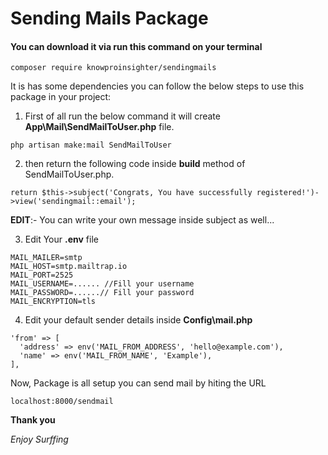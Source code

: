 # Sending Mails Package

#### You can download it via run this command on your terminal
``` Laravel
composer require knowproinsighter/sendingmails
```

It is has some dependencies you can follow the below steps to use this package in your project:

1. First of all run the below command it will create **App\Mail\SendMailToUser.php** file.
```Laravel
php artisan make:mail SendMailToUser
```

2. then return the following code inside **build** method of SendMailToUser.php.
```Laravel
return $this->subject('Congrats, You have successfully registered!')->view('sendingmail::email');
```
**EDIT**:- You can write your own message inside subject as well...

3. Edit Your **.env** file 
```Laravel
MAIL_MAILER=smtp
MAIL_HOST=smtp.mailtrap.io
MAIL_PORT=2525
MAIL_USERNAME=...... //Fill your username
MAIL_PASSWORD=......// Fill your password
MAIL_ENCRYPTION=tls
```
4. Edit your default sender details inside **Config\mail.php**
```Laravel
'from' => [
  'address' => env('MAIL_FROM_ADDRESS', 'hello@example.com'),
  'name' => env('MAIL_FROM_NAME', 'Example'),
],
```

Now, Package is all setup you can send mail by hiting the URL
```Laravel
localhost:8000/sendmail
```

**Thank you**

_Enjoy Surffing_
